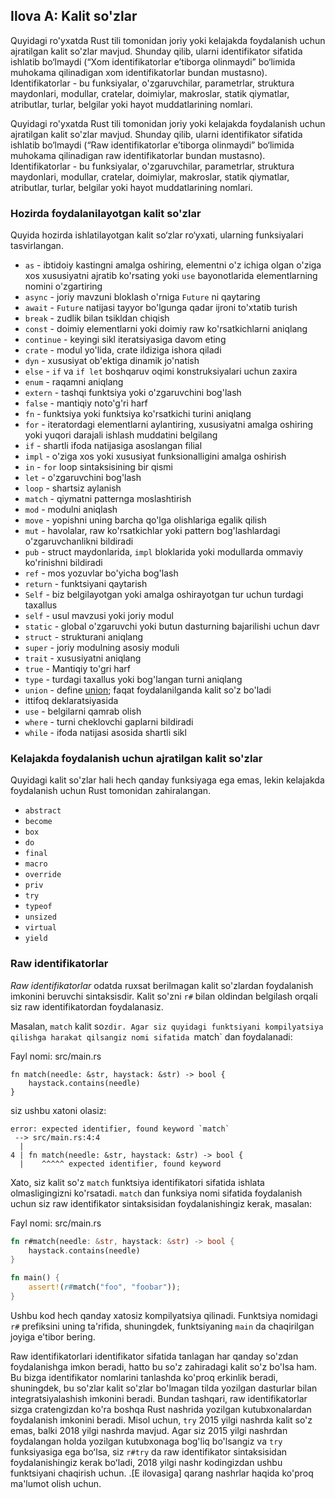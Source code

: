 ## Ilova A: Kalit so'zlar

Quyidagi ro'yxatda Rust tili tomonidan joriy yoki kelajakda foydalanish uchun ajratilgan kalit so'zlar mavjud. Shunday qilib, ularni identifikator sifatida ishlatib bo‘lmaydi (“Xom identifikatorlar e’tiborga olinmaydi” bo‘limida muhokama qilinadigan xom identifikatorlar bundan mustasno). Identifikatorlar - bu funksiyalar, o'zgaruvchilar, parametrlar, struktura maydonlari, modullar, cratelar, doimiylar, makroslar, statik qiymatlar, atributlar, turlar, belgilar yoki hayot muddatlarining nomlari.

Quyidagi ro'yxatda Rust tili tomonidan joriy yoki kelajakda foydalanish uchun ajratilgan kalit so'zlar mavjud. Shunday qilib, ularni identifikator sifatida ishlatib bo‘lmaydi (“Raw identifikatorlar e’tiborga olinmaydi” bo‘limida muhokama qilinadigan raw identifikatorlar bundan mustasno). Identifikatorlar - bu funksiyalar, o'zgaruvchilar, parametrlar, struktura maydonlari, modullar, cratelar, doimiylar, makroslar, statik qiymatlar, atributlar, turlar, belgilar yoki hayot muddatlarining nomlari.

### Hozirda foydalanilayotgan kalit so'zlar

Quyida hozirda ishlatilayotgan kalit so‘zlar ro‘yxati, ularning funksiyalari tasvirlangan.

- `as` - ibtidoiy kastingni amalga oshiring, elementni o'z ichiga olgan o'ziga xos xususiyatni ajratib ko'rsating yoki `use` bayonotlarida elementlarning nomini o'zgartiring
-  `async` - joriy mavzuni bloklash o'rniga `Future` ni qaytaring
-  `await` - `Future` natijasi tayyor bo'lgunga qadar ijroni to'xtatib turish
-  `break` - zudlik bilan tsikldan chiqish
-  `const` - doimiy elementlarni yoki doimiy raw ko'rsatkichlarni aniqlang
-  `continue` - keyingi sikl iteratsiyasiga davom eting
-  `crate` - modul yo'lida, crate ildiziga ishora qiladi
-  `dyn` - xususiyat ob'ektiga dinamik jo'natish
-  `else` - `if` va `if let` boshqaruv oqimi konstruksiyalari uchun zaxira
-  `enum` - raqamni aniqlang
-  `extern` - tashqi funktsiya yoki o'zgaruvchini bog'lash
-  `false` - mantiqiy noto'g'ri harf
-  `fn` - funktsiya yoki funktsiya ko'rsatkichi turini aniqlang
-  `for` - iteratordagi elementlarni aylantiring, xususiyatni amalga oshiring yoki yuqori darajali ishlash muddatini belgilang
-  `if` - shartli ifoda natijasiga asoslangan filial
-  `impl` - o'ziga xos yoki xususiyat funksionalligini amalga oshirish
-  `in` - `for` loop sintaksisining bir qismi
-  `let` - o'zgaruvchini bog'lash
-  `loop` - shartsiz aylanish
-  `match` - qiymatni patternga moslashtirish
-  `mod` - modulni aniqlash
-  `move` - yopishni uning barcha qo'lga olishlariga egalik qilish
-  `mut` - havolalar, raw ko'rsatkichlar yoki pattern bog'lashlardagi o'zgaruvchanlikni bildiradi
-  `pub` - struct maydonlarida, `impl` bloklarida yoki modullarda ommaviy ko'rinishni bildiradi
-  `ref` - mos yozuvlar bo'yicha bog'lash
-  `return` - funktsiyani qaytarish
-  `Self` - biz belgilayotgan yoki amalga oshirayotgan tur uchun turdagi taxallus
-  `self` - usul mavzusi yoki joriy modul
-  `static` - global o'zgaruvchi yoki butun dasturning bajarilishi uchun davr
-  `struct` - strukturani aniqlang
-  `super` - joriy modulning asosiy moduli
-  `trait` - xususiyatni aniqlang
-  `true` - Mantiqiy to'gri harf
-  `type` - turdagi taxallus yoki bog'langan turni aniqlang
-  `union` - define [union][union]<!-- ignore -->; faqat foydalanilganda kalit so'z bo'ladi
-  ittifoq deklaratsiyasida
-  `use` - belgilarni qamrab olish
-  `where` - turni cheklovchi gaplarni bildiradi
-  `while` - ifoda natijasi asosida shartli sikl

[union]: ../reference/items/unions.html

### Kelajakda foydalanish uchun ajratilgan kalit so'zlar

Quyidagi kalit so'zlar hali hech qanday funksiyaga ega emas, lekin kelajakda foydalanish uchun Rust tomonidan zahiralangan.

- `abstract`
- `become`
- `box`
- `do`
- `final`
- `macro`
- `override`
- `priv`
- `try`
- `typeof`
- `unsized`
- `virtual`
- `yield`

### Raw identifikatorlar

*Raw identifikatorlar* odatda ruxsat berilmagan kalit so'zlardan foydalanish imkonini beruvchi sintaksisdir. Kalit so'zni `r#` bilan oldindan belgilash orqali siz raw identifikatordan foydalanasiz.

Masalan, `match` kalit so`zdir. Agar siz quyidagi funktsiyani kompilyatsiya qilishga harakat qilsangiz
nomi sifatida `match` dan foydalanadi:

<span class="filename">Fayl nomi: src/main.rs</span>

```rust,ignore,does_not_compile
fn match(needle: &str, haystack: &str) -> bool {
    haystack.contains(needle)
}
```

siz ushbu xatoni olasiz:

```text
error: expected identifier, found keyword `match`
 --> src/main.rs:4:4
  |
4 | fn match(needle: &str, haystack: &str) -> bool {
  |    ^^^^^ expected identifier, found keyword
```

Xato, siz kalit so'z `match` funktsiya identifikatori sifatida ishlata olmasligingizni ko'rsatadi. `match` dan funksiya nomi sifatida foydalanish uchun siz raw identifikator sintaksisidan foydalanishingiz kerak, masalan:

<span class="filename">Fayl nomi: src/main.rs</span>

```rust
fn r#match(needle: &str, haystack: &str) -> bool {
    haystack.contains(needle)
}

fn main() {
    assert!(r#match("foo", "foobar"));
}
```

Ushbu kod hech qanday xatosiz kompilyatsiya qilinadi. Funktsiya nomidagi `r#` prefiksini uning ta'rifida, shuningdek, funktsiyaning `main` da chaqirilgan joyiga e'tibor bering.

Raw identifikatorlari identifikator sifatida tanlagan har qanday so'zdan foydalanishga imkon beradi, hatto bu so'z zahiradagi kalit so'z bo'lsa ham. Bu bizga identifikator nomlarini tanlashda ko'proq erkinlik beradi, shuningdek, bu so'zlar kalit so'zlar bo'lmagan tilda yozilgan dasturlar bilan integratsiyalashish imkonini beradi. Bundan tashqari, raw identifikatorlar
sizga cratengizdan ko'ra boshqa Rust nashrida yozilgan kutubxonalardan foydalanish imkonini beradi. Misol uchun, `try` 2015 yilgi nashrda kalit so'z emas, balki 2018 yilgi nashrda mavjud. Agar siz 2015 yilgi nashrdan foydalangan holda yozilgan kutubxonaga bog'liq bo'lsangiz va
`try` funksiyasiga ega boʻlsa, siz `r#try` da raw identifikator sintaksisidan foydalanishingiz kerak boʻladi, 2018 yilgi nashr kodingizdan ushbu funktsiyani chaqirish uchun. .[E ilovasiga] qarang<!-- e'tibor bermaslik --> nashrlar haqida ko'proq ma'lumot olish uchun.


[Xom identifikatorlar]: #raw-identifiers
[E ilovasi]: appendix-05-editions.html

[Raw identifikatorlar]: #raw-identifiers
[E ilovasi]: appendix-05-editions.html

